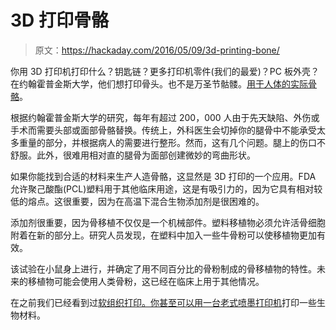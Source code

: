 # 3D 打印骨骼

> 原文：<https://hackaday.com/2016/05/09/3d-printing-bone/>

你用 3D 打印机打印什么？钥匙链？更多打印机零件(我们的最爱)？PC 板外壳？在约翰霍普金斯大学，他们想打印骨头。也不是万圣节骷髅。[用于人体的实际骨骼](https://www.sciencedaily.com/releases/2016/05/160504121802.htm)。

根据约翰霍普金斯大学的研究，每年有超过 200，000 人由于先天缺陷、外伤或手术而需要头部或面部骨骼替换。传统上，外科医生会切掉你的腿骨中不能承受太多重量的部分，并根据病人的需要进行整形。然而，这有几个问题。腿上的伤口不舒服。此外，很难用相对直的腿骨为面部创建微妙的弯曲形状。

如果你能找到合适的材料来生产人造骨骼，这显然是 3D 打印的一个应用。FDA 允许聚己酸酯(PCL)塑料用于其他临床用途，这是有吸引力的，因为它具有相对较低的熔点。这很重要，因为在高温下混合生物添加剂是很困难的。

添加剂很重要，因为骨移植不仅仅是一个机械部件。塑料移植物必须允许活骨细胞附着在新的部分上。研究人员发现，在塑料中加入一些牛骨粉可以使移植物更加有效。

该试验在小鼠身上进行，并确定了用不同百分比的骨粉制成的骨移植物的特性。未来的移植物可能会使用人类骨粉，这已经在临床上用于其他情况。

在之前我们已经看到过[软组织打印。你甚至可以用](https://hackaday.com/2015/10/28/printing-soft-body-tissue/)[一台老式喷墨打印机](https://hackaday.com/2013/01/25/build-a-bioprinter-from-very-old-inkjet-cartridges/)打印一些生物材料。